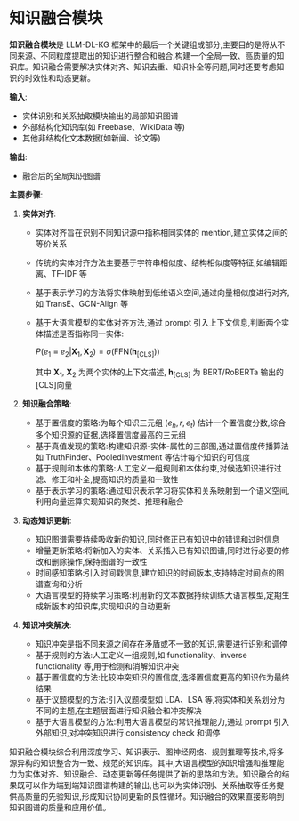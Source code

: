 # 知识融合模块

**知识融合模块**是 LLM-DL-KG 框架中的最后一个关键组成部分,主要目的是将从不同来源、不同粒度提取出的知识进行整合和融合,构建一个全局一致、高质量的知识库。知识融合需要解决实体对齐、知识去重、知识补全等问题,同时还要考虑知识的时效性和动态更新。

**输入**:

- 实体识别和关系抽取模块输出的局部知识图谱
- 外部结构化知识库(如 Freebase、WikiData 等)
- 其他非结构化文本数据(如新闻、论文等)

**输出**:

- 融合后的全局知识图谱

**主要步骤**:

1. **实体对齐**:

   - 实体对齐旨在识别不同知识源中指称相同实体的 mention,建立实体之间的等价关系
   - 传统的实体对齐方法主要基于字符串相似度、结构相似度等特征,如编辑距离、TF-IDF 等
   - 基于表示学习的方法将实体映射到低维语义空间,通过向量相似度进行对齐,如 TransE、GCN-Align 等
   - 基于大语言模型的实体对齐方法,通过 prompt 引入上下文信息,判断两个实体描述是否指称同一实体:

     $P(e_1 \equiv e_2|\mathbf{X}_1,\mathbf{X}_2) = \sigma(\mathrm{FFN}(\mathbf{h}_\mathrm{[CLS]}))$

     其中 $\mathbf{X}_1$, $\mathbf{X}_2$ 为两个实体的上下文描述, $\mathbf{h}_\mathrm{[CLS]}$ 为 BERT/RoBERTa 输出的[CLS]向量

2. **知识融合策略**:
   - 基于置信度的策略:为每个知识三元组 $(e_h,r,e_t)$ 估计一个置信度分数,综合多个知识源的证据,选择置信度最高的三元组
   - 基于真值发现的策略:构建知识源-实体-属性的三部图,通过置信度传播算法如 TruthFinder、PooledInvestment 等估计每个知识的可信度
   - 基于规则和本体的策略:人工定义一组规则和本体约束,对候选知识进行过滤、修正和补全,提高知识的质量和一致性
   - 基于表示学习的策略:通过知识表示学习将实体和关系映射到一个语义空间,利用向量运算实现知识的聚类、推理和融合
3. **动态知识更新**:
   - 知识图谱需要持续吸收新的知识,同时修正已有知识中的错误和过时信息
   - 增量更新策略:将新加入的实体、关系插入已有知识图谱,同时进行必要的修改和删除操作,保持图谱的一致性
   - 时间感知策略:引入时间戳信息,建立知识的时间版本,支持特定时间点的图谱查询和分析
   - 大语言模型的持续学习策略:利用新的文本数据持续训练大语言模型,定期生成新版本的知识库,实现知识的自动更新
4. **知识冲突解决**:
   - 知识冲突是指不同来源之间存在矛盾或不一致的知识,需要进行识别和调停
   - 基于规则的方法:人工定义一组规则,如 functionality、inverse functionality 等,用于检测和消解知识冲突
   - 基于置信度的方法:比较冲突知识的置信度,选择置信度更高的知识作为最终结果
   - 基于议题模型的方法:引入议题模型如 LDA、LSA 等,将实体和关系划分为不同的主题,在主题层面进行知识融合和冲突解决
   - 基于大语言模型的方法:利用大语言模型的常识推理能力,通过 prompt 引入外部知识,对冲突知识进行 consistency check 和调停

知识融合模块综合利用深度学习、知识表示、图神经网络、规则推理等技术,将多源异构的知识整合为一致、规范的知识库。其中,大语言模型的知识增强和推理能力为实体对齐、知识融合、动态更新等任务提供了新的思路和方法。知识融合的结果既可以作为端到端知识图谱构建的输出,也可以为实体识别、关系抽取等任务提供高质量的先验知识,形成知识协同更新的良性循环。知识融合的效果直接影响到知识图谱的质量和应用价值。
